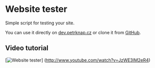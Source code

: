 # Website tester

Simple script for testing your site.

You can use it directly on [dev.petrknap.cz](http://dev.petrknap.cz/website-tester/)
or clone it from [GitHub](https://github.com/petrknap/website-tester).

## Video tutorial

[![Website tester](http://img.youtube.com/vi/JzWE3lM2eR4/0.jpg)] (http://www.youtube.com/watch?v=JzWE3lM2eR4)
